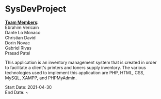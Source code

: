 # SysDevProject

<b><ins>Team Members</ins></b>:<br /> Ebrahim Vericain<br /> Dante Lo Monaco<br /> Christian David<br /> Dorin Novac<br /> Gabriel Rivas<br /> Prasad Patel<br />

This application is an inventory management system that is created in order to facilitate a client's printers and toners supply inventory. The various technologies used to implement this application are PHP, HTML, CSS, MySQL, XAMPP, and PHPMyAdmin.

Start Date: 2021-04-30 <br />
End Date: ~
